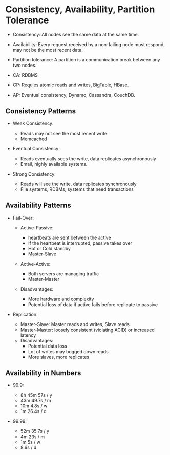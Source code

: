 # Consistency, Availability, Partition Tolerance

-   Consistency: All nodes see the same data at the same time.
-   Availability: Every request received by a non-failing node must respond, may not be the most recent data.
-   Partition tolerance: A partition is a communication break between any two nodes.

-   CA: RDBMS
-   CP: Requies atomic reads and writes, BigTable, HBase.
-   AP: Eventual consistency, Dynamo, Cassandra, CouchDB.

## Consistency Patterns

-   Weak Consistency:
    -   Reads may not see the most recent write
    -   Memcached

-   Eventual Consistency:
    -   Reads eventually sees the write, data replicates asynchronously
    -   Email, highly available systems.

-   Strong Consistency:
    -   Reads will see the write, data replicates synchronously
    -   File systems, RDBMs, systems that need transactions

## Availability Patterns

-   Fail-Over:
    -   Active-Passive:
        -   heartbeats are sent between the active 
        -   If the heartbeat is interrupted, passive takes over
        -   Hot or Cold standby
        -   Master-Slave

    -   Active-Active:
        -   Both servers are managing traffic
        -   Master-Master

    -   Disadvantages:
        -   More hardware and complexity
        -   Potential loss of data if active fails before replicate to passive

-   Replication:
    -   Master-Slave: Master reads and writes, Slave reads
    -   Master-Master: loosely consistent (violating ACID) or increased latency
    -   Disadvantages:
        -   Potential data loss
        -   Lot of writes may bogged down reads
        -   More slaves, more replicates

## Availability in Numbers

-   99.9:
    -   8h 45m 57s / y
    -   43m 49.7s / m
    -   10m 4.8s / w
    -   1m 26.4s / d

-   99.99:
    -   52m 35.7s / y
    -   4m 23s / m
    -   1m 5s / w
    -   8.6s / d
